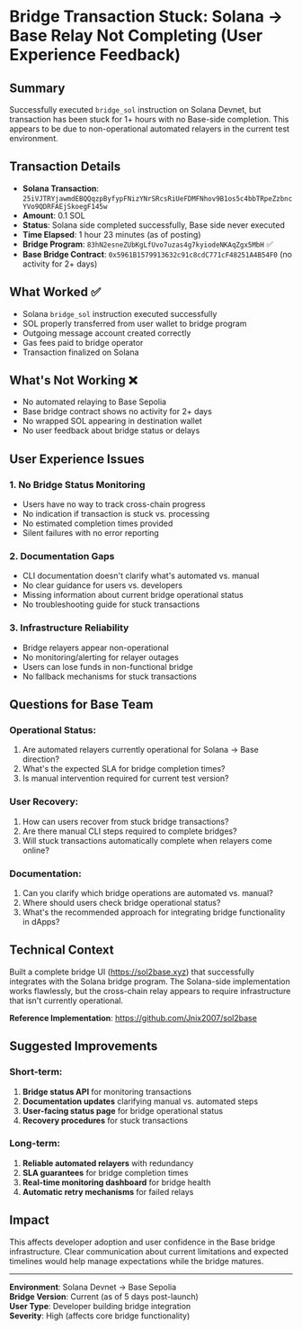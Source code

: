 # Bridge Transaction Stuck: Solana → Base Relay Not Completing (User Experience Feedback)

## Summary
Successfully executed `bridge_sol` instruction on Solana Devnet, but transaction has been stuck for 1+ hours with no Base-side completion. This appears to be due to non-operational automated relayers in the current test environment.

## Transaction Details
- **Solana Transaction**: `25iVJTRYjawmdEBQQqzpByfypFNizYNrSRcsRiUeFDMFNhov9B1os5c4bbTRpeZzbncYVo9QDRFAEjSkoegF145w`
- **Amount**: 0.1 SOL
- **Status**: Solana side completed successfully, Base side never executed
- **Time Elapsed**: 1 hour 23 minutes (as of posting)
- **Bridge Program**: `83hN2esneZUbKgLfUvo7uzas4g7kyiodeNKAqZgx5MbH` ✅
- **Base Bridge Contract**: `0x5961B1579913632c91c8cdC771cF48251A4B54F0` (no activity for 2+ days)

## What Worked ✅
- Solana `bridge_sol` instruction executed successfully
- SOL properly transferred from user wallet to bridge program
- Outgoing message account created correctly
- Gas fees paid to bridge operator
- Transaction finalized on Solana

## What's Not Working ❌
- No automated relaying to Base Sepolia
- Base bridge contract shows no activity for 2+ days
- No wrapped SOL appearing in destination wallet
- No user feedback about bridge status or delays

## User Experience Issues

### 1. **No Bridge Status Monitoring**
- Users have no way to track cross-chain progress
- No indication if transaction is stuck vs. processing
- No estimated completion times provided
- Silent failures with no error reporting

### 2. **Documentation Gaps**
- CLI documentation doesn't clarify what's automated vs. manual
- No clear guidance for users vs. developers
- Missing information about current bridge operational status
- No troubleshooting guide for stuck transactions

### 3. **Infrastructure Reliability**
- Bridge relayers appear non-operational
- No monitoring/alerting for relayer outages
- Users can lose funds in non-functional bridge
- No fallback mechanisms for stuck transactions

## Questions for Base Team

### **Operational Status:**
1. Are automated relayers currently operational for Solana → Base direction?
2. What's the expected SLA for bridge completion times?
3. Is manual intervention required for current test version?

### **User Recovery:**
1. How can users recover from stuck bridge transactions?
2. Are there manual CLI steps required to complete bridges?
3. Will stuck transactions automatically complete when relayers come online?

### **Documentation:**
1. Can you clarify which bridge operations are automated vs. manual?
2. Where should users check bridge operational status?
3. What's the recommended approach for integrating bridge functionality in dApps?

## Technical Context

Built a complete bridge UI (https://sol2base.xyz) that successfully integrates with the Solana bridge program. The Solana-side implementation works flawlessly, but the cross-chain relay appears to require infrastructure that isn't currently operational.

**Reference Implementation**: https://github.com/Jnix2007/sol2base

## Suggested Improvements

### **Short-term:**
1. **Bridge status API** for monitoring transactions
2. **Documentation updates** clarifying manual vs. automated steps
3. **User-facing status page** for bridge operational status
4. **Recovery procedures** for stuck transactions

### **Long-term:**
1. **Reliable automated relayers** with redundancy
2. **SLA guarantees** for bridge completion times
3. **Real-time monitoring dashboard** for bridge health
4. **Automatic retry mechanisms** for failed relays

## Impact

This affects developer adoption and user confidence in the Base bridge infrastructure. Clear communication about current limitations and expected timelines would help manage expectations while the bridge matures.

---

**Environment**: Solana Devnet → Base Sepolia  
**Bridge Version**: Current (as of 5 days post-launch)  
**User Type**: Developer building bridge integration  
**Severity**: High (affects core bridge functionality)
